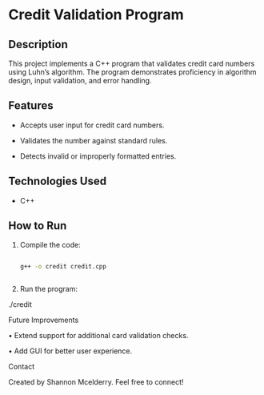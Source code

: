 # Credit Validation Program  



## Description  

This project implements a C++ program that validates credit card numbers using Luhn’s algorithm. The program demonstrates proficiency in algorithm design, input validation, and error handling.  



## Features  

- Accepts user input for credit card numbers.  

- Validates the number against standard rules.  

- Detects invalid or improperly formatted entries.  



## Technologies Used  

- C++  



## How to Run  

1. Compile the code:  

   ```bash  

   g++ -o credit credit.cpp  



2. Run the program:



./credit  







Future Improvements



• Extend support for additional card validation checks.

• Add GUI for better user experience.



Contact



Created by Shannon Mcelderry. Feel free to connect!

